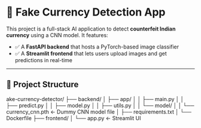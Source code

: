 # 🧾 Fake Currency Detection App

This project is a full-stack AI application to detect **counterfeit Indian currency** using a CNN model. It features:

- ✅ A **FastAPI backend** that hosts a PyTorch-based image classifier
- ✅ A **Streamlit frontend** that lets users upload images and get predictions in real-time

---

## 📁 Project Structure

ake-currency-detector/
├── backend/
│ ├── app/
│ │ ├── main.py
│ │ ├── predict.py
│ │ ├── model.py
│ │ ├── utils.py
│ │ └── model/
│ │ └── currency_cnn.pth <- Dummy CNN model file
│ ├── requirements.txt
│ └── Dockerfile
├── frontend/
│ └── app.py <- Streamlit UI

